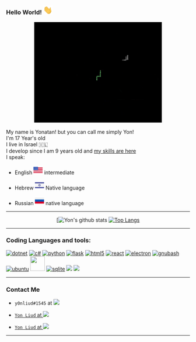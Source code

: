 ### Hello World! <img src="wave.gif" width="25px"/>

<div align="center">

<img src="5KgEoYL.gif" width="350px"/>

</div>

My name is Yonatan! but you can call me simply Yon!<br />
I'm 17 Year's old<br />
I live in Israel 🇮🇱<br />
I develop since I am 9 years old and <a href="#skills">my skills are here</a><br>
I speak:<br>

* English <img src="./united-states-of-america.png" width="25px"/> intermediate

* Hebrew <img src="./israel.png" width="25px"/> Native language

* Russian <img src="./russia.png" width="25px"/> native language

<hr>

<div align="center">

[![Yon's github stats](https://github-readme-stats.vercel.app/api?username=YonLiud&show_icons=true&theme=dark)
[![Top Langs](https://github-readme-stats.vercel.app/api/top-langs/?username=YonLiud)](https://github.com/anuraghazra/github-readme-stats)
</div>

<hr>

### Coding Languages and tools: <a id="skills"></a>

<p align="left">
<a href="https://dotnet.microsoft.com/"><img src="https://unpkg.com/simple-icons@3.13.0/icons/dot-net.svg" alt="dotnet" width="40" height="40"/></a>
<a href="https://docs.microsoft.com/en-us/dotnet/csharp/"><img src="https://unpkg.com/simple-icons@3.13.0/icons/csharp.svg" alt="c#" width="40" height="40"/></a>
<a href="https://www.python.org/"><img src="https://unpkg.com/simple-icons@3.13.0/icons/python.svg" alt="python" width="40" height="40"/></a>
<a href="https://flask.palletsprojects.com/en/1.1.x/"><img src="https://www.vectorlogo.zone/logos/pocoo_flask/pocoo_flask-icon.svg" alt="flask" width="40" height="40"/></a>
<a href="https://en.wikipedia.org/wiki/HTML#:~:text=Hypertext%20Markup%20Language%20(HTML)%20is,scripting%20languages%20such%20as%20JavaScript."><img src="https://unpkg.com/simple-icons@3.13.0/icons/html5.svg" alt="html5" width="40" height="40"/></a>
<a href="https://reactjs.org/"><img src="https://unpkg.com/simple-icons@3.13.0/icons/react.svg" alt="react" width="40" height="40"/></a>
<a href="https://www.electronjs.org/"><img src="https://unpkg.com/simple-icons@3.13.0/icons/electron.svg" alt="electron" width="40" height /></a>
<a href="https://www.gnu.org/software/bash/"><img src="https://unpkg.com/simple-icons@3.13.0/icons/gnubash.svg" alt="gnubash" width="40" height="40"/></a>
<a href="https://ubuntu.com/"><img src="https://unpkg.com/simple-icons@3.13.0/icons/ubuntu.svg" alt="ubuntu" width="40" height="40"/></a>
<a href="https://en.wikipedia.org/wiki/Batch_file"><img src="https://unpkg.com/simple-icons@3.13.0/icons/microsoft.svg" width="40" height="40"/></a>
<a href="https://www.sqlite.org/index.html"><img src="https://unpkg.com/simple-icons@3.13.0/icons/sqlite.svg" alt="sqlite" width="40" height="40"/></a>
<a href="https://www.mysql.com/"><img src="https://unpkg.com/simple-icons@3.13.0/icons/mysql.svg" alt"mysql"width="40" height="40"/></a>
<a href="https://git-scm.com/"><img src="https://unpkg.com/simple-icons@3.13.0/icons/git.svg" alt"mysql"width="40" height="40"/></a>
</p>

<hr>

### Contact Me

* `y0nliud#1545` at <a href="https://discord.com/"><img src="https://www.vectorlogo.zone/logos/discordapp/discordapp-icon.svg" width="20"/></a>

* <a href="https://www.facebook.com/profile.php?id=100007379913753">`Yon Liud` at <img src="https://www.vectorlogo.zone/logos/facebook/facebook-icon.svg" width="20"/></a>

* <a href="https://www.linkedin.com/in/yon-liud-b6369a193/">`Yon Liud` at <img src="https://www.vectorlogo.zone/logos/linkedin/linkedin-icon.svg" width="20"/></a><br>

<hr>

</div>
